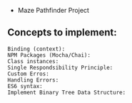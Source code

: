 * Maze Pathfinder Project

## Concepts to implement:
    Binding (context):
    NPM Packages (Mocha/Chai):
    Class instances:
    Single Respondsibility Principle:
    Custom Erros:
    Handling Errors:
    ES6 syntax:
    Implement Binary Tree Data Structure:
